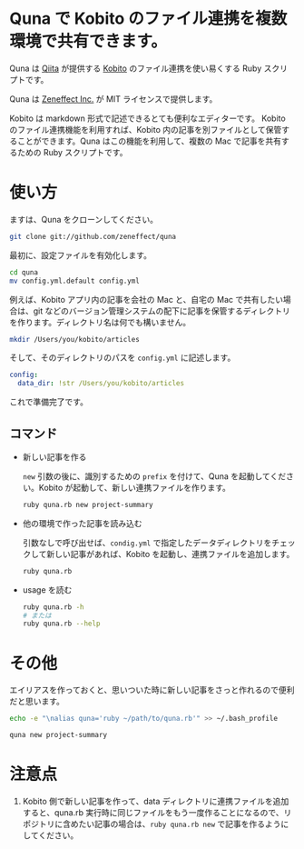 Quna で Kobito のファイル連携を複数環境で共有できます。
=====

Quna は [Qiita](https://qiita.com) が提供する [Kobito](http://kobito.qiita.com/ja) のファイル連携を使い易くする Ruby スクリプトです。

Quna は [Zeneffect Inc.](http://zeneffect.co.jp) が MIT ライセンスで提供します。

Kobito は markdown 形式で記述できるとても便利なエディターです。
Kobito のファイル連携機能を利用すれば、Kobito 内の記事を別ファイルとして保管することができます。Quna はこの機能を利用して、複数の Mac で記事を共有するための Ruby スクリプトです。

使い方
=====

ますは、Quna をクローンしてください。

```bash
git clone git://github.com/zeneffect/quna
```

最初に、設定ファイルを有効化します。

```bash
cd quna
mv config.yml.default config.yml
```

例えば、Kobito アプリ内の記事を会社の Mac と、自宅の Mac で共有したい場合は、git などのバージョン管理システムの配下に記事を保管するディレクトリを作ります。ディレクトリ名は何でも構いません。

```bash
mkdir /Users/you/kobito/articles
```

そして、そのディレクトリのパスを `config.yml` に記述します。

```yaml
config:
  data_dir: !str /Users/you/kobito/articles
```

これで準備完了です。

## コマンド

* 新しい記事を作る

  `new` 引数の後に、識別するための `prefix` を付けて、Quna を起動してください。Kobito が起動して、新しい連携ファイルを作ります。

  ```bash
  ruby quna.rb new project-summary
  ```

* 他の環境で作った記事を読み込む

  引数なしで呼び出せば、`condig.yml` で指定したデータディレクトリをチェックして新しい記事があれば、Kobito を起動し、連携ファイルを追加します。

  ```bash
  ruby quna.rb
  ```

* usage を読む

  ```bash
  ruby quna.rb -h
  # または
  ruby quna.rb --help
  ```

その他
=====

エイリアスを作っておくと、思いついた時に新しい記事をさっと作れるので便利だと思います。

```bash
echo -e "\nalias quna='ruby ~/path/to/quna.rb'" >> ~/.bash_profile

quna new project-summary
```


注意点
=====

1. Kobito 側で新しい記事を作って、data ディレクトリに連携ファイルを追加すると、quna.rb 実行時に同じファイルをもう一度作ることになるので、リポジトリに含めたい記事の場合は、`ruby quna.rb new` で記事を作るようにしてください。
